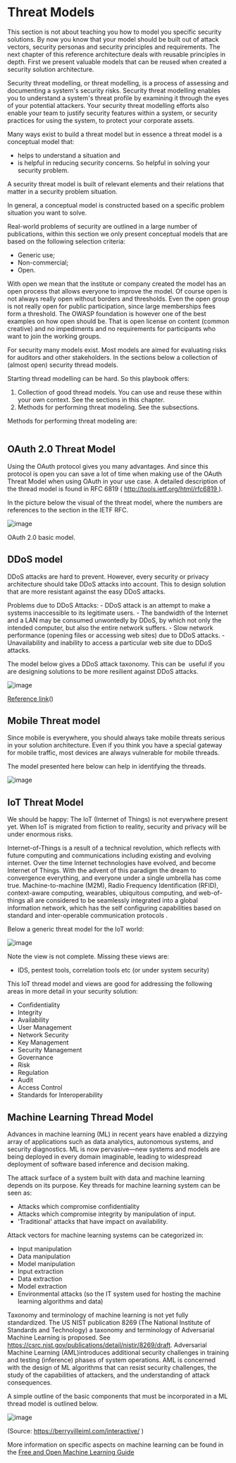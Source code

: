 # Threat Models

This section is not about teaching you how to model you specific
security solutions. By now you know that your model should be
built out of attack vectors, security personas and security principles and requirements. The next chapter of this reference
architecture deals with reusable principles in depth. First we present
valuable models that can be reused when created a security solution architecture.

Security threat modelling, or threat modelling, is a process of
assessing and documenting a system's security risks. Security threat
modelling enables you to understand a system's threat profile by
examining it through the eyes of your potential attackers. Your security
threat modelling efforts also enable your team to justify security
features within a system, or security practices for using the system, to
protect your corporate assets.

Many ways exist to build a threat model but in essence a threat model is
a conceptual model that:

-   helps to understand a situation and
-   is helpful in reducing security concerns. So helpful in
    solving your security problem.

A security threat model is built of relevant elements and their relations that matter in a security problem
situation.

In general, a conceptual model is constructed based on a specific
problem situation you want to solve. 

Real-world problems of security are outlined in a
large number of publications, within this section we only present
conceptual models that are based on the following selection criteria:

-   Generic use;
-   Non-commercial;
-   Open.

With open we mean that the institute or company created the model has an
open process that allows everyone to improve the model. Of course open
is not always really open without borders and thresholds. Even the open
group is not really open for public participation, since large
memberships fees form a threshold. The OWASP foundation is however one
of the best examples on how open should be. That is open license on
content (common creative) and no impediments and no requirements for
participants who want to join the working groups.

For security many models exist. Most models are aimed for
evaluating risks for auditors and other stakeholders. In the sections
below a collection of (almost open) security thread models.

Starting thread modelling can be hard. So this playbook offers:
1. Collection of good thread models. You can use and reuse these within your own context. See the sections in this chapter.
2. Methods for performing threat modeling. See the subsections.

Methods for performing threat modeling are:

```{tableofcontents}
```



## OAuth 2.0 Threat Model

Using the OAuth protocol gives you many advantages. And since this
protocol is open you can save a lot of time when making use of the OAuth
Threat Model when using OAuth in your use case. A detailed description
of the thread model is found in RFC 6819
( http://tools.ietf.org/html/rfc6819 ).

In the picture below the visual of the threat model, where the numbers
are references to the section in the IETF RFC.

![image](../images/oath2.png)

OAuth 2.0 basic model. 

## DDoS model

DDoS attacks are hard to prevent. However, every security or privacy
architecture should take DDoS attacks into account. This to design
solution that are more resistant against the easy DDoS attacks. 

Problems due to DDoS Attacks: - DDoS attack is an attempt to make a
systems inaccessible to its legitimate users. - The bandwidth of the
Internet and a LAN may be consumed unwontedly by DDoS, by which not only
the intended computer, but also the entire network suffers. - Slow
network performance (opening files or accessing web sites) due to DDoS
attacks. - Unavailability and inability to access a particular web site
due to DDoS attacks.

The model below gives a DDoS attack taxonomy. This can be  useful if you
are designing solutions to be more resilient against DDoS attacks.

![image](../images/ddos-model.png)

[Reference link](https://file.scirp.org/Html/5-7800164_34631.htm)()

## Mobile Threat model

Since mobile is everywhere, you should always take mobile threats
serious in your solution architecture. Even if you think you have a
special gateway for mobile traffic, most devices are always vulnerable
for mobile threads.

The model presented here below can help in identifying the threads.

![image](../images/mobile-threads.png)

## IoT Threat Model

We should be happy: The IoT (Internet of Things) is not everywhere
present yet. When IoT is migrated from fiction to reality, security and
privacy will be under enormous risks.

Internet-of-Things is a result of a technical revolution, which reflects
with future computing and communications including existing and evolving
internet. Over the time Internet technologies have evolved, and become
Internet of Things. With the advent of this paradigm the dream to
convergence everything, and everyone under a single umbrella has come
true. Machine-to-machine (M2M), Radio Frequency Identification (RFID),
context-aware computing, wearables, ubiquitous computing, and
web-of-things all are considered to be seamlessly integrated into a
global information network, which has the self configuring capabilities
based on standard and inter-operable communication protocols .

Below a generic threat model for the IoT world:

![image](../images/image_11_IoT.png)

Note the view is not complete. Missing these views are:

-   IDS, pentest tools, correlation tools etc (or under system security)

This IoT thread model and views are good for addressing the following
areas in more detail in your security solution:

-   Confidentiality
-   Integrity
-   Availability
-   User Management
-   Network Security
-   Key Management
-   Security Management
-   Governance
-   Risk
-   Regulation
-   Audit
-   Access Control
-   Standards for Interoperability

## Machine Learning Thread Model

Advances in machine learning (ML) in recent years have enabled a
dizzying array of applications such as data analytics, autonomous
systems, and security diagnostics. ML is now pervasive—new systems and
models are being deployed in every domain imaginable, leading to
widespread deployment of software based inference and decision making.

The attack surface of a system built with data and machine learning
depends on its purpose. Key threads for machine learning system can be
seen as:

-   Attacks which compromise confidentiality
-   Attacks which compromise integrity by manipulation of input.
-   'Traditional' attacks that have impact on availability.

Attack vectors for machine learning systems can be categorized in:

-   Input manipulation
-   Data manipulation
-   Model manipulation
-   Input extraction
-   Data extraction
-   Model extraction
-   Environmental attacks (so the IT system used for hosting the machine
    learning algorithms and data)

Taxonomy and terminology of machine learning is not yet fully
standardized. The US NIST publication 8269 (The National Institute of
Standards and Technology) a taxonomy and terminology of Adversarial
Machine Learning is proposed. See
<https://csrc.nist.gov/publications/detail/nistir/8269/draft>.
Adversarial Machine Learning (AML)introduces additional security
challenges in training and testing (inference) phases of system
operations. AML is concerned with the design of ML algorithms that can
resist security challenges, the study of the capabilities of attackers,
and the understanding of attack consequences.

A simple outline of the basic components that must be incorporated in a
ML thread model is outlined below.

![image](../images/ml-system.png)

(Source: <https://berryvilleiml.com/interactive/> )

More information on specific aspects on machine learning can be found in
the [Free and Open Machine Learning Guide](https://nocomplexity.com/documents/fossml/abstract.html)

